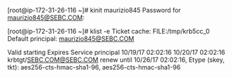 [root@ip-172-31-26-116 ~]# kinit maurizio845
Password for maurizio845@SEBC.COM:

[root@ip-172-31-26-116 ~]# klist -e
Ticket cache: FILE:/tmp/krb5cc_0
Default principal: maurizio845@SEBC.COM

Valid starting     Expires            Service principal
10/19/17 02:02:16  10/20/17 02:02:16  krbtgt/SEBC.COM@SEBC.COM
        renew until 10/26/17 02:02:16, Etype (skey, tkt): aes256-cts-hmac-sha1-96, aes256-cts-hmac-sha1-96
